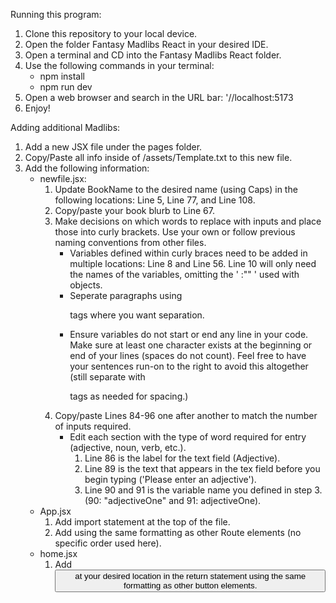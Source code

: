 Running this program:
1. Clone this repository to your local device.
2. Open the folder Fantasy Madlibs React in your desired IDE.
3. Open a terminal and CD into the Fantasy Madlibs React folder. 
4. Use the following commands in your terminal: 
    - npm install
    - npm run dev
5. Open a web browser and search in the URL bar: '//localhost:5173
6. Enjoy!

Adding additional Madlibs:
1. Add a new JSX file under the pages folder.
2. Copy/Paste all info inside of /assets/Template.txt to this new file.
3. Add the following information:
    - newfile.jsx:
        1. Update BookName to the desired name (using Caps) in the following locations: Line 5, Line 77, and Line 108.
        2. Copy/paste your book blurb to Line 67. 
        3. Make decisions on which words to replace with inputs and place those into curly brackets. Use your own or follow previous naming conventions from other files.
            - Variables defined within curly braces need to be added in multiple locations: Line 8 and Line 56. Line 10 will only need the names of the variables, omitting the ' :"" ' used with objects.
            - Seperate paragraphs using </p><p> tags where you want separation.
            - Ensure variables do not start or end any line in your code. Make sure at least one character exists at the beginning or end of your lines (spaces do not count). Feel free to have your sentences run-on to the right to avoid this altogether (still separate with <p> tags as needed for spacing.)
        4. Copy/paste Lines 84-96 one after another to match the number of inputs required. 
            - Edit each section with the type of word required for entry (adjective, noun, verb, etc.).
                1. Line 86 is the label for the text field (Adjective).
                2. Line 89 is the text that appears in the tex field before you begin typing ('Please enter an adjective').
                3. Line 90 and 91 is the variable name you defined in step 3. (90: "adjectiveOne" and 91: adjectiveOne).
    - App.jsx
        1. Add import statement at the top of the file.
        2. Add <Route> using the same formatting as other Route elements (no specific order used here).
    - home.jsx
        1. Add <button> at your desired location in the return statement using the same formatting as other button elements.


